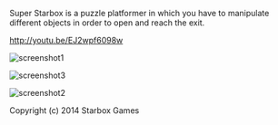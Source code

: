 Super Starbox is a puzzle platformer in which you have to manipulate different objects in order to open and reach the exit.

http://youtu.be/EJ2wpf6098w

![screenshot1](https://cloud.githubusercontent.com/assets/8791418/4289649/a98be9e4-3db5-11e4-80ed-253de05f1a72.png)

![screenshot3](https://cloud.githubusercontent.com/assets/8791418/4289656/b0111f8c-3db5-11e4-86b8-56219cac2dee.png)

![screenshot2](https://cloud.githubusercontent.com/assets/8791418/4289663/b988128c-3db5-11e4-9afc-2a67b6ae6b3b.png)

Copyright (c) 2014 Starbox Games
